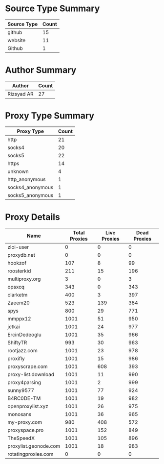 # Source Type Summary

| Source Type | Count |
|-------------|-------|
| github | 15 |
| website | 11 |
| Github | 1 |


# Author Summary

| Author | Count |
|--------|-------|
| Rizsyad AR | 27 |


# Proxy Type Summary

| Proxy Type | Count |
|------------|-------|
| http | 21 |
| socks4 | 20 |
| socks5 | 22 |
| https | 14 |
| unknown | 4 |
| http_anonymous | 1 |
| socks4_anonymous | 1 |
| socks5_anonymous | 1 |


# Proxy Details

| Name | Total Proxies | Live Proxies | Dead Proxies |
|------|---------------|--------------|---------------|
| zloi-user | 0 | 0 | 0 |
| proxydb.net | 0 | 0 | 0 |
| hookzof | 107 | 8 | 99 |
| roosterkid | 211 | 15 | 196 |
| multiproxy.org | 3 | 0 | 3 |
| opsxcq | 343 | 0 | 343 |
| clarketm | 400 | 3 | 397 |
| Zaeem20 | 523 | 139 | 384 |
| spys | 800 | 29 | 771 |
| mmppx12 | 1001 | 51 | 950 |
| jetkai | 1001 | 24 | 977 |
| ErcinDedeoglu | 1001 | 35 | 966 |
| ShiftyTR | 993 | 30 | 963 |
| rootjazz.com | 1001 | 23 | 978 |
| proxifly | 1001 | 15 | 986 |
| proxyscrape.com | 1001 | 608 | 393 |
| proxy-list.download | 1001 | 11 | 990 |
| proxy4parsing | 1001 | 2 | 999 |
| sunny9577 | 1001 | 77 | 924 |
| B4RC0DE-TM | 1001 | 19 | 982 |
| openproxylist.xyz | 1001 | 26 | 975 |
| monosans | 1001 | 36 | 965 |
| my-proxy.com | 980 | 408 | 572 |
| proxyspace.pro | 1001 | 152 | 849 |
| TheSpeedX | 1001 | 105 | 896 |
| proxylist.geonode.com | 1001 | 18 | 983 |
| rotatingproxies.com | 0 | 0 | 0 |
